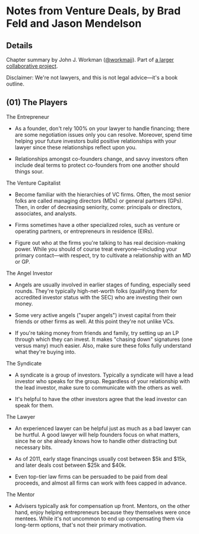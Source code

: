 Notes from Venture Deals, by Brad Feld and Jason Mendelson
==========================================================

Details
-------

Chapter summary by John J. Workman ([@workmajj](https://twitter.com/workmajj)). Part of [a larger collaborative project](https://github.com/workmajj/venturedeals).

Disclaimer: We're not lawyers, and this is not legal advice&mdash;it's a book outline.

(01) The Players
----------------

The Entrepreneur

* As a founder, don't rely 100% on your lawyer to handle financing; there are some negotiation issues only you can resolve. Moreover, spend time helping your future investors build positive relationships with your lawyer since these relationships reflect upon you.

* Relationships amongst co-founders change, and savvy investors often include deal terms to protect co-founders from one another should things sour.

The Venture Capitalist

* Become familiar with the hierarchies of VC firms. Often, the most senior folks are called managing directors (MDs) or general partners (GPs). Then, in order of decreasing seniority, come: principals or directors, associates, and analysts. 

* Firms sometimes have a other specialized roles, such as venture or operating partners, or entrepreneurs in residence (EIRs).

* Figure out who at the firms you're talking to has real decision-making power. While you should of course treat everyone&mdash;including your primary contact&mdash;with respect, try to cultivate a relationship with an MD or GP.

The Angel Investor

* Angels are usually involved in earlier stages of funding, especially seed rounds. They're typically high-net-worth folks (qualifying them for accredited investor status with the SEC) who are investing their own money.

* Some very active angels ("super angels") invest capital from their friends or other firms as well. At this point they're not unlike VCs.

* If you're taking money from friends and family, try setting up an LP through which they can invest. It makes "chasing down" signatures (one versus many) much easier. Also, make sure these folks fully understand what they're buying into.

The Syndicate

* A syndicate is a group of investors. Typically a syndicate will have a lead investor who speaks for the group. Regardless of your relationship with the lead investor, make sure to communicate with the others as well.

* It's helpful to have the other investors agree that the lead investor can speak for them.

The Lawyer

* An experienced lawyer can be helpful just as much as a bad lawyer can be hurtful. A good lawyer will help founders focus on what matters, since he or she already knows how to handle other distracting but necessary bits.

* As of 2011, early stage financings usually cost between $5k and $15k, and later deals cost between $25k and $40k.

* Even top-tier law firms can be persuaded to be paid from deal proceeds, and almost all firms can work with fees capped in advance.

The Mentor

* Advisers typically ask for compensation up front. Mentors, on the other hand, enjoy helping entrepreneurs because they themselves were once mentees. While it's not uncommon to end up compensating them via long-term options, that's not their primary motivation.
